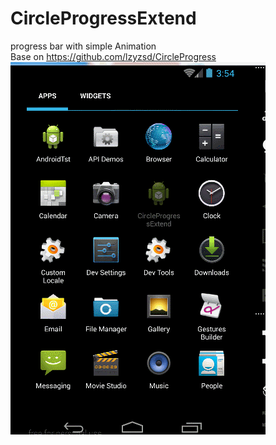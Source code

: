 # CircleProgressExtend
progress bar with simple Animation<br>
Base on https://github.com/lzyzsd/CircleProgress<br>
![image](https://github.com/xiaoweiwu/CircleProgressExtend/blob/master/demogif/demo.gif)

